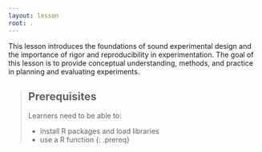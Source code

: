```yaml
---
layout: lesson
root: .
---
```

This lesson introduces the foundations of sound experimental design and the importance of rigor and reproducibility in experimentation. The goal of this lesson is to provide conceptual understanding, methods, and practice in planning and evaluating experiments.
> ## Prerequisites
> Learners need to be able to:
> *  install R packages and load libraries
> * use a R function
{: .prereq}
